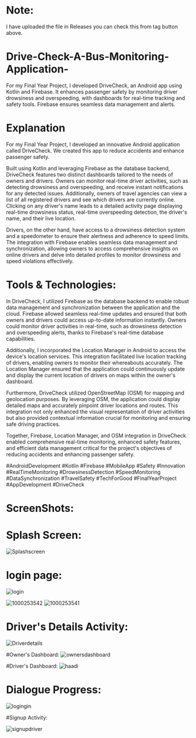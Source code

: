 # Note:
I have uploaded the file in Releases you can check this from tag button above.


# Drive-Check-A-Bus-Monitoring-Application-
 For my Final Year Project, I developed DriveCheck, an Android app using Kotlin and Firebase. It enhances passenger safety by monitoring driver drowsiness and overspeeding, with dashboards for real-time tracking and safety tools. Firebase ensures seamless data management and alerts.

# Explanation
For my Final Year Project, I developed an innovative Android application called DriveCheck. We created this app to reduce accidents and enhance passenger safety.

Built using Kotlin and leveraging Firebase as the database backend, DriveCheck features two distinct dashboards tailored to the needs of owners and drivers. Owners can monitor real-time driver activities, such as detecting drowsiness and overspeeding, and receive instant notifications for any detected issues. Additionally, owners of travel agencies can view a list of all registered drivers and see which drivers are currently online. Clicking on any driver's name leads to a detailed activity page displaying real-time drowsiness status, real-time overspeeding detection, the driver's name, and their live location.

Drivers, on the other hand, have access to a drowsiness detection system and a speedometer to ensure their alertness and adherence to speed limits. The integration with Firebase enables seamless data management and synchronization, allowing owners to access comprehensive insights on online drivers and delve into detailed profiles to monitor drowsiness and speed violations effectively.

# Tools & Technologies:

In DriveCheck, I utilized Firebase as the database backend to enable robust data management and synchronization between the application and the cloud. Firebase allowed seamless real-time updates and ensured that both owners and drivers could access up-to-date information instantly. Owners could monitor driver activities in real-time, such as drowsiness detection and overspeeding alerts, thanks to Firebase's real-time database capabilities.

Additionally, I incorporated the Location Manager in Android to access the device's location services. This integration facilitated live location tracking of drivers, enabling owners to monitor their whereabouts accurately. The Location Manager ensured that the application could continuously update and display the current location of drivers on maps within the owner's dashboard.

Furthermore, DriveCheck utilized OpenStreetMap (OSM) for mapping and geolocation purposes. By leveraging OSM, the application could display detailed maps and accurately pinpoint driver locations and routes. This integration not only enhanced the visual representation of driver activities but also provided contextual information crucial for monitoring and ensuring safe driving practices.

Together, Firebase, Location Manager, and OSM integration in DriveCheck enabled comprehensive real-time monitoring, enhanced safety features, and efficient data management critical for the project's objectives of reducing accidents and enhancing passenger safety.

#AndroidDevelopment #Kotlin #Firebase #MobileApp #Safety #Innovation #RealTimeMonitoring #DrowsinessDetection #SpeedMonitoring #DataSynchronization #TravelSafety #TechForGood #FinalYearProject #AppDevelopment #DriveCheck

# ScreenShots:
# 
# Splash Screen:
![Splashscreen](https://github.com/malikhadi09/Drive-Check-A-Bus-Monitoring-Application-/assets/92660593/308f6d40-a380-4fae-b485-d37514b5c9c8)
# login page:
![login](https://github.com/malikhadi09/Drive-Check-A-Bus-Monitoring-Application-/assets/92660593/62243142-9d3e-42ef-997f-8d4defe27ceb)


![1000253542](https://github.com/malikhadi09/Drive-Check-A-Bus-Monitoring-Application-/assets/92660593/d048879a-4b8e-4606-80aa-1350b16456b3)
![1000253541](https://github.com/malikhadi09/Drive-Check-A-Bus-Monitoring-Application-/assets/92660593/fde80c97-0af8-4002-a031-53b9f74b762d)

# Driver's Details Activity:
![Driverdetails](https://github.com/malikhadi09/Drive-Check-A-Bus-Monitoring-Application-/assets/92660593/501126a3-ca62-42aa-8984-d666479c4ebe)

#Owner's Dashboard: 
![ownersdashboard](https://github.com/malikhadi09/Drive-Check-A-Bus-Monitoring-Application-/assets/92660593/82e97fad-25f7-4180-a9ce-aa92b37f9552)

#Driver's Dashboard: 
![haadi](https://github.com/malikhadi09/Drive-Check-A-Bus-Monitoring-Application-/assets/92660593/e195cf2b-31f7-4877-9ddc-2b583010748d)

# Dialogue Progress: 

![logingin](https://github.com/malikhadi09/Drive-Check-A-Bus-Monitoring-Application-/assets/92660593/b927bad2-ee3a-45a9-bf26-d803861b855b)

#Signup Activity: 

![signupdriver](https://github.com/malikhadi09/Drive-Check-A-Bus-Monitoring-Application-/assets/92660593/fec194db-fae2-46a7-9ac2-7a1d2945e41b)


